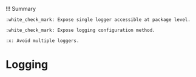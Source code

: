 !!! Summary

    :white_check_mark: Expose single logger accessible at package level.
    
    :white_check_mark: Expose logging configuration method.

    :x: Avoid multiple loggers.

# Logging

